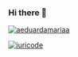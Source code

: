### Hi there 👋
[![aeduardamariaa](https://github-readme-stats.vercel.app/api/top-langs/?username=aeduardamariaa&hide=html&layout=compact&theme=dark)](https://github.com/anuraghazra/github-readme-stats)

[![iuricode](https://github-readme-stats.vercel.app/api/top-langs/?username=iuricode&hide=html&layout=compact&theme=dark)](https://github.com/anuraghazra/github-readme-stats)
